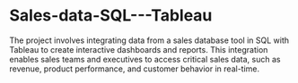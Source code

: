 # Sales-data-SQL---Tableau
The project involves integrating data from a sales database tool in SQL with Tableau to create interactive dashboards and reports. This integration enables sales teams and executives to access critical sales data, such as revenue, product performance, and customer behavior in real-time.
